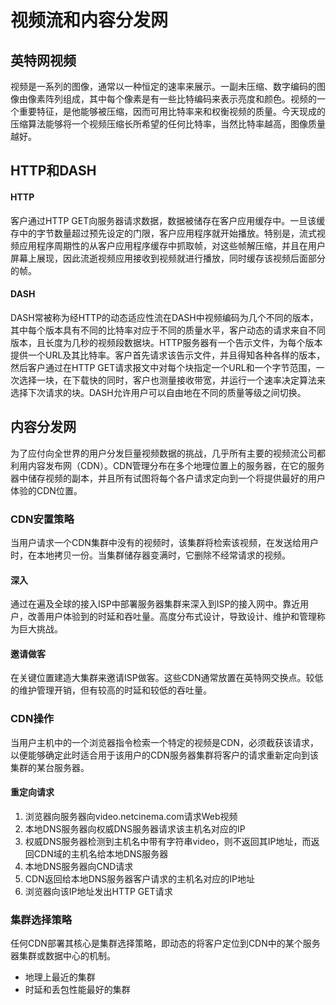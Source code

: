 # 视频流和内容分发网

## 英特网视频

视频是一系列的图像，通常以一种恒定的速率来展示。一副未压缩、数字编码的图像由像素阵列组成，其中每个像素是有一些比特编码来表示亮度和颜色。视频的一个重要特征，是他能够被压缩，因而可用比特率来和权衡视频的质量。今天现成的压缩算法能够将一个视频压缩长所希望的任何比特率，当然比特率越高，图像质量越好。

## HTTP和DASH

#### HTTP

客户通过HTTP GET向服务器请求数据，数据被储存在客户应用缓存中。一旦该缓存中的字节数量超过预先设定的门限，客户应用程序就开始播放。特别是，流式视频应用程序周期性的从客户应用程序缓存中抓取帧，对这些帧解压缩，并且在用户屏幕上展现，因此流逝视频应用接收到视频就进行播放，同时缓存该视频后面部分的帧。

#### DASH

DASH常被称为经HTTP的动态适应性流在DASH中视频编码为几个不同的版本，其中每个版本具有不同的比特率对应于不同的质量水平，客户动态的请求来自不同版本，且长度为几秒的视频段数据块。HTTP服务器有一个告示文件，为每个版本提供一个URL及其比特率。客户首先请求该告示文件，并且得知各种各样的版本，然后客户通过在HTTP GET请求报文中对每个块指定一个URL和一个字节范围，一次选择一块，在下载快的同时，客户也测量接收带宽，并运行一个速率决定算法来选择下次请求的块。DASH允许用户可以自由地在不同的质量等级之间切换。

## 内容分发网

为了应付向全世界的用户分发巨量视频数据的挑战，几乎所有主要的视频流公司都利用内容发布网（CDN）。CDN管理分布在多个地理位置上的服务器，在它的服务器中储存视频的副本，并且所有试图将每个各户请求定向到一个将提供最好的用户体验的CDN位置。

### CDN安置策略

当用户请求一个CDN集群中没有的视频时，该集群将检索该视频，在发送给用户时，在本地拷贝一份。当集群储存器变满时，它删除不经常请求的视频。

#### 深入

通过在遍及全球的接入ISP中部署服务器集群来深入到ISP的接入网中。靠近用户，改善用户体验到的时延和吞吐量。高度分布式设计，导致设计、维护和管理称为巨大挑战。

#### 邀请做客

在关键位置建造大集群来邀请ISP做客。这些CDN通常放置在英特网交换点。较低的维护管理开销，但有较高的时延和较低的吞吐量。

### CDN操作

当用户主机中的一个浏览器指令检索一个特定的视频是CDN，必须截获该请求，以便能够确定此时适合用于该用户的CDN服务器集群将客户的请求重新定向到该集群的某台服务器。

#### 重定向请求

1. 浏览器向服务器向video.netcinema.com请求Web视频
2. 本地DNS服务器向权威DNS服务器请求该主机名对应的IP
3. 权威DNS服务器检测到主机名中带有字符串video，则不返回其IP地址，而返回CDN域的主机名给本地DNS服务器
4. 本地DNS服务器向CND请求
5. CDN返回给本地DNS服务器客户请求的主机名对应的IP地址
6. 浏览器向该IP地址发出HTTP GET请求

### 集群选择策略

任何CDN部署其核心是集群选择策略，即动态的将客户定位到CDN中的某个服务器集群或数据中心的机制。

- 地理上最近的集群
- 时延和丢包性能最好的集群
